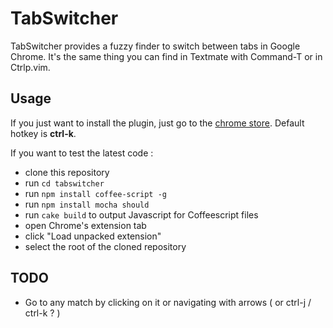 # TabSwitcher 

TabSwitcher provides a fuzzy finder to switch between tabs in Google
Chrome. It's the same thing you can find in Textmate with Command-T or
in Ctrlp.vim.

## Usage 

If you just want to install the plugin, just go to the [chrome
store](https://chrome.google.com/webstore/detail/tabswitcher/gkdkligmcadfbagoeggeohelmgalchcn). Default hotkey is **ctrl-k**.

If you want to test the latest code :

- clone this repository
- run ``cd tabswitcher``
- run ``npm install coffee-script -g`` 
- run ``npm install mocha should`` 
- run `cake build` to output Javascript for Coffeescript files
- open Chrome's extension tab 
- click "Load unpacked extension"
- select the root of the cloned repository

## TODO

- Go to any match by clicking on it or navigating with arrows ( or ctrl-j / ctrl-k ? )

